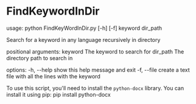# FindKeywordInDir
usage: python FindKeyWordInDir.py [-h] [-f] keyword dir_path

Search for a keyword in any language recursively in directory

positional arguments:
  keyword     The keyword to search for
  dir_path    The directory path to search in

options:
  -h, --help  show this help message and exit
  -f, --file  create a text file with all the lines with the keyword

To use this script, you'll need to install the `python-docx` library. You can install it using pip:
pip install python-docx
